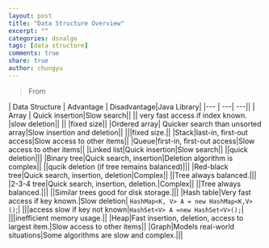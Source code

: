 ```yaml
---
layout: post
title: "Data Structure Overview"
excerpt: ""
categories: dsnalgo
tags: [data structure]
comments: true
share: true
author: chungyu
---
```


> From

|  Data Structure | Advantage  | Disadvantage|Java Library|
|---              |         ---|          ---||
| Array |  Quick insertion|Slow search||
||   very fast access if index known. |slow deletion||
||                                    |fixed size||
|Ordered array| Quicker search than unsorted array|Slow insertion and deletion||
|||fixed size.||
|Stack|last-in, first-out access|Slow access to other items||
|Queue|first-in, first-out access|Slow access to other items||
|Linked list|Quick insertion|Slow search||
||quick deletion|||
|Binary tree|Quick search, insertion|Deletion algorithm is complex||
||qucik deletion (if tree remains balanced)|||
|Red-black tree|Quick search, insertion, deletion|Complex||
||Tree always balanced.|||
|2-3-4 tree|Quick search, insertion, deletion.|Complex||
||Tree always balanced.|||
||Similar trees good for disk storage.|||
|Hash table|Very fast access if key known.|Slow deletion| `HashMap<K, V> A = new HashMap<K,V>()`;|
|||access slow if key not known|`HashSet<V> A =new HashSet<V>();`|
|||inefficient memory usage.||
|Heap|Fast insertion, deletion, access to largest item.|Slow access to other items||
|Graph|Models real-world situations|Some algorithms are slow and complex.|||
